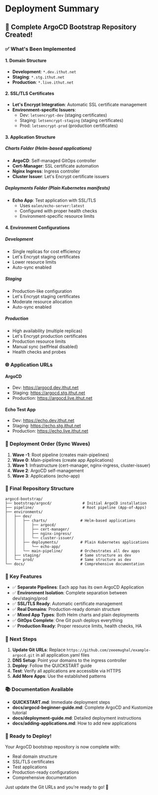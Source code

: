 # Deployment Summary

## 🎉 Complete ArgoCD Bootstrap Repository Created!

### ✅ What's Been Implemented

#### **1. Domain Structure**
- **Development**: `*.dev.ithut.net`
- **Staging**: `*.stg.ithut.net` 
- **Production**: `*.live.ithut.net`

#### **2. SSL/TLS Certificates**
- **Let's Encrypt Integration**: Automatic SSL certificate management
- **Environment-specific Issuers**:
  - Dev: `letsencrypt-dev` (staging certificates)
  - Staging: `letsencrypt-staging` (staging certificates)
  - Prod: `letsencrypt-prod` (production certificates)

#### **3. Application Structure**

##### **Charts Folder** (Helm-based applications)
- **ArgoCD**: Self-managed GitOps controller
- **Cert-Manager**: SSL certificate automation
- **Nginx Ingress**: Ingress controller
- **Cluster Issuer**: Let's Encrypt certificate issuers

##### **Deployments Folder** (Plain Kubernetes manifests)
- **Echo App**: Test application with SSL/TLS
  - Uses `ealen/echo-server:latest`
  - Configured with proper health checks
  - Environment-specific resource limits

#### **4. Environment Configurations**

##### **Development**
- Single replicas for cost efficiency
- Let's Encrypt staging certificates
- Lower resource limits
- Auto-sync enabled

##### **Staging**
- Production-like configuration
- Let's Encrypt staging certificates
- Moderate resource allocation
- Auto-sync enabled

##### **Production**
- High availability (multiple replicas)
- Let's Encrypt production certificates
- Production resource limits
- Manual sync (selfHeal disabled)
- Health checks and probes

### 🌐 Application URLs

#### **ArgoCD**
- Dev: https://argocd.dev.ithut.net
- Staging: https://argocd.stg.ithut.net
- Production: https://argocd.live.ithut.net

#### **Echo Test App**
- Dev: https://echo.dev.ithut.net
- Staging: https://echo.stg.ithut.net
- Production: https://echo.live.ithut.net

### 🚀 Deployment Order (Sync Waves)

1. **Wave -1**: Root pipeline (creates main-pipelines)
2. **Wave 0**: Main-pipelines (create app Applications)
3. **Wave 1**: Infrastructure (cert-manager, nginx-ingress, cluster-issuer)
4. **Wave 2**: ArgoCD self-management
5. **Wave 3**: Applications (echo-app)

### 📁 Final Repository Structure

```
argocd-bootstrap/
├── bootstrap/argocd/              # Initial ArgoCD installation
├── pipeline/                      # Root pipeline (App-of-Apps)
├── environments/
│   ├── dev/
│   │   ├── charts/               # Helm-based applications
│   │   │   ├── argocd/
│   │   │   ├── cert-manager/
│   │   │   ├── nginx-ingress/
│   │   │   └── cluster-issuer/
│   │   ├── deployments/          # Plain Kubernetes applications
│   │   │   └── echo-app/
│   │   └── main-pipeline/        # Orchestrates all dev apps
│   ├── staging/                  # Same structure as dev
│   └── prod/                     # Same structure as dev
└── docs/                         # Comprehensive documentation
```

### 🔧 Key Features

- ✅ **Separate Pipelines**: Each app has its own ArgoCD Application
- ✅ **Environment Isolation**: Complete separation between dev/staging/prod
- ✅ **SSL/TLS Ready**: Automatic certificate management
- ✅ **Real Domains**: Production-ready domain structure
- ✅ **Mixed App Types**: Both Helm charts and plain deployments
- ✅ **GitOps Complete**: One Git push deploys everything
- ✅ **Production Ready**: Proper resource limits, health checks, HA

### 🎯 Next Steps

1. **Update Git URLs**: Replace `https://github.com/zeeemughal/example-argocd.git` in all application.yaml files
2. **DNS Setup**: Point your domains to the ingress controller
3. **Deploy**: Follow the QUICKSTART guide
4. **Test**: Verify all applications are accessible via HTTPS
5. **Add More Apps**: Use the established patterns

### 📚 Documentation Available

- **QUICKSTART.md**: Immediate deployment steps
- **docs/argocd-beginner-guide.md**: Complete ArgoCD and Kustomize tutorial
- **docs/deployment-guide.md**: Detailed deployment instructions
- **docs/adding-applications.md**: How to add new applications

### 🎉 Ready to Deploy!

Your ArgoCD bootstrap repository is now complete with:
- Real domain structure
- SSL/TLS certificates
- Test applications
- Production-ready configurations
- Comprehensive documentation

Just update the Git URLs and you're ready to go! 🚀
